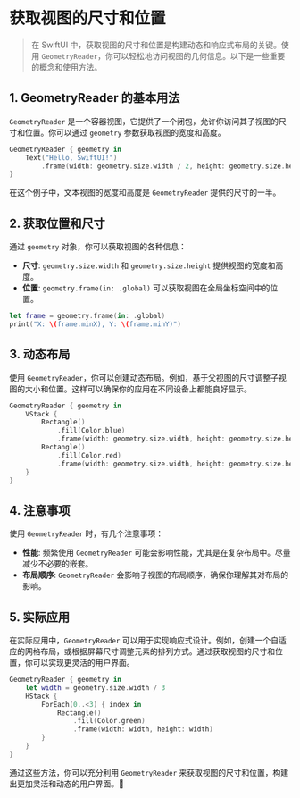 ﻿# 获取视图的尺寸和位置

> 在 SwiftUI 中，获取视图的尺寸和位置是构建动态和响应式布局的关键。使用 `GeometryReader`，你可以轻松地访问视图的几何信息。以下是一些重要的概念和使用方法。

## 1. GeometryReader 的基本用法

`GeometryReader` 是一个容器视图，它提供了一个闭包，允许你访问其子视图的尺寸和位置。你可以通过 `geometry` 参数获取视图的宽度和高度。

```swift
GeometryReader { geometry in
    Text("Hello, SwiftUI!")
        .frame(width: geometry.size.width / 2, height: geometry.size.height / 2)
}
```

在这个例子中，文本视图的宽度和高度是 `GeometryReader` 提供的尺寸的一半。

## 2. 获取位置和尺寸

通过 `geometry` 对象，你可以获取视图的各种信息：

- **尺寸**: `geometry.size.width` 和 `geometry.size.height` 提供视图的宽度和高度。
- **位置**: `geometry.frame(in: .global)` 可以获取视图在全局坐标空间中的位置。

```swift
let frame = geometry.frame(in: .global)
print("X: \(frame.minX), Y: \(frame.minY)")
```

## 3. 动态布局

使用 `GeometryReader`，你可以创建动态布局。例如，基于父视图的尺寸调整子视图的大小和位置。这样可以确保你的应用在不同设备上都能良好显示。

```swift
GeometryReader { geometry in
    VStack {
        Rectangle()
            .fill(Color.blue)
            .frame(width: geometry.size.width, height: geometry.size.height * 0.3)
        Rectangle()
            .fill(Color.red)
            .frame(width: geometry.size.width, height: geometry.size.height * 0.7)
    }
}
```

## 4. 注意事项

使用 `GeometryReader` 时，有几个注意事项：

- **性能**: 频繁使用 `GeometryReader` 可能会影响性能，尤其是在复杂布局中。尽量减少不必要的嵌套。
- **布局顺序**: `GeometryReader` 会影响子视图的布局顺序，确保你理解其对布局的影响。

## 5. 实际应用

在实际应用中，`GeometryReader` 可以用于实现响应式设计。例如，创建一个自适应的网格布局，或根据屏幕尺寸调整元素的排列方式。通过获取视图的尺寸和位置，你可以实现更灵活的用户界面。

```swift
GeometryReader { geometry in
    let width = geometry.size.width / 3
    HStack {
        ForEach(0..<3) { index in
            Rectangle()
                .fill(Color.green)
                .frame(width: width, height: width)
        }
    }
}
```

通过这些方法，你可以充分利用 `GeometryReader` 来获取视图的尺寸和位置，构建出更加灵活和动态的用户界面。🎉


